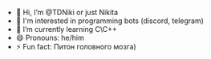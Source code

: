 - 👋 Hi, I’m @TDNiki or just Nikita
- 👀 I'm interested in programming bots (discord, telegram)
- 🌱 I’m currently learning C\C++
- 😄 Pronouns: he/him
- ⚡ Fun fact: Питон головного мозга)
